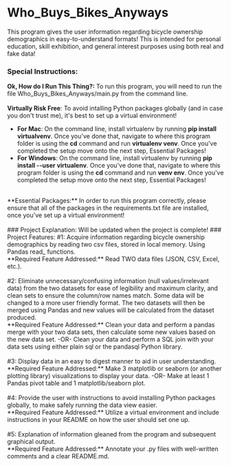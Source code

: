 # Who_Buys_Bikes_Anyways
This program gives the user information regarding bicycle ownership demographics in easy-to-understand formats! This is intended for personal education, skill exhibition, and general interest purposes using both real and fake data!
<br />
### Special Instructions:
**Ok, How do I Run This Thing?:** To run this program, you will need to run the file Who_Buys_Bikes_Anyways/main.py from the command line.
<br />
<br />
**Virtually Risk Free**: To avoid intalling Python packages globally (and in case you don't trust me), it's best to set up a virtual environment! 
<br />
* **For Mac**: On the command line, install virtualenv by running **pip install virtualvenv**. Once you've done that, navigate to where this program folder is using the **cd** command and run **virtualenv venv**. Once you've completed the setup move onto the next step, Essential Packages!
* **For Windows**: On the command line, install virtualenv by running **pip install --user virtualenv**. Once you've done that, navigate to where this program folder is using the **cd** command and run **venv env**. Once you've completed the setup move onto the next step, Essential Packages!
<br />
**Essential Packages:** In order to run this program correctly, please ensure that all of the packages in the requirements.txt file are installed, once you've set up a virtual environment!
<br />
<br />
### Project Explanation: 
Will be updated when the project is complete!
### Project Features:
#1: Acquire information regarding bicycle ownership demographics by reading two csv files, stored in local memory. Using Pandas read_ functions.
<br />
**Required Feature Addressed:** Read TWO data files (JSON, CSV, Excel, etc.).
<br />
<br />
#2: Eliminate unnecessary/confusing information (null values/irrelevant data) from the two datasets for ease of legibility and maximum clarity, and clean sets to ensure the column/row names match. Some data will be changed to a more user friendly format. The two datasets will then be merged using Pandas and new values will be calculated from the dataset produced.
<br />
**Required Feature Addressed:** Clean your data and perform a pandas merge with your two data sets, then calculate some new values based on the new data set. -OR- Clean your data and perform a SQL join with your data sets using either plain sql or the pandasql Python library.
<br />
<br />
#3: Display data in an easy to digest manner to aid in user understanding.
<br />
**Required Feature Addressed:** Make 3 matplotlib or seaborn (or another plotting library) visualizations to display your data. -OR- Make at least 1 Pandas pivot table and 1 matplotlib/seaborn plot.
<br />
<br />
#4: Provide the user with instructions to avoid installing Python packages globally, to make safely running the data view easier.
<br />
**Required Feature Addressed:** Utilize a virtual environment and include instructions in your README on how the user should set one up. 
<br />
<br />
#5: Explanation of information gleaned from the program and subsequent graphical output.
<br />
**Required Feature Addressed:** Annotate your .py files with well-written comments and a clear README.md.
